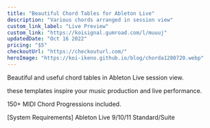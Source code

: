```yaml
---
title: "Beautiful Chord Tables for Ableton Live"
description: "Various chords arranged in session view"
custom_link_label: "Live Preview"
custom_link: "https://koisignal.gumroad.com/l/muuuj"
updatedDate: "Oct 16 2022"
pricing: "$5"
checkoutUrl: "https://checkouturl.com/"
heroImage: "https://koi-ikeno.github.io/blog/chorda1280720.webp"
---
```


Beautiful and useful chord tables in Ableton Live session view.

these templates inspire your music production and live performance.

150+ MIDI Chord Progressions included.

[System Requirements]
Ableton Live 9/10/11 Standard/Suite